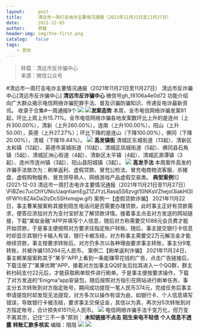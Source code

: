```yaml
---
layout:     post
title:      清远市一周打击电诈主要情况通报（2021年11月21日至11月27日）
date:       2021-12-03
author:     转载
header-img: img/the-first.png
catalog:   false
tags:
    - 其他
---
```


<blockquote><p>转载：清远市反诈骗中心<br>
来源：微信公众号</p></blockquote>

#清远市一周打击电诈主要情况通报（2021年11月21日至11月27日）
清远市反诈骗中心[清远市反诈骗中心]
**清远市反诈骗中心**
微信号gh_f8106a4e0d72
功能介绍向广大群众揭示电信网络诈骗犯罪手法、普及识骗防骗知识、传递反电诈最新资讯。
收录于合集#一周通报9个
![]({{site.baseurl}}/postimg/3CxTSiafadcic5zyXUfbXLUClzlpaoknCpV4bErPg2kuuS97hoJJbNCtFOVZ9X0j5W26HDaregC5kibiaLGl8CPr9A.gif)
![]({{site.baseurl}}/postimg/FIBZec7ucChYUNicUaqntiamEgZ1ZJYzLRasq5S6zvgt10NKsVZhejol3iakHl3ItlFWYc8ZAkDa2lzDc5SHxmqjw.gif)**发案态势**
本周，全市电信网络诈骗发案81起，环比上周上升15.71%。全市电信网络诈骗各地发案数环比上升的是连州（上升300.00%），清新（上升260.00%），连南（上升100.00%），阳山（上升50.00），英德（上升27.27%）；环比下降的是连山（下降100.00%），佛冈（下降20.00%），清城（下降19.44%）。
![]({{site.baseurl}}/postimg/FIBZec7ucChYUNicUaqntiamEgZ1ZJYzLRasq5S6zvgt10NKsVZhejol3iakHl3ItlFWYc8ZAkDa2lzDc5SHxmqjw.gif)
**高发镇街**
清城区东城街道（13起）、清新区太和镇（12起）、英德市英城街道（10起）、清城区凤城街道（5起）、佛冈县石角镇（5起）、清城区洲心街道（4起）、清新区太平镇（4起）、清城区源潭镇（3起）、连州市连州镇（3起）、阳山县阳城镇（3起）。
![]({{site.baseurl}}/postimg/FIBZec7ucChYUNicUaqntiamEgZ1ZJYzLRasq5S6zvgt10NKsVZhejol3iakHl3ItlFWYc8ZAkDa2lzDc5SHxmqjw.gif)
**高发手法**
本周案件高发的诈骗手法依次为：刷单返利、虚假贷款、冒充公检法、冒充电商物流客服、杀猪盘、虚假购物服务、冒充领导熟人、网络游戏产品虚假交易类。
**典型案例**![](2021-12-03
清远市一周打击电诈主要情况通报（2021年11月21日至11月27日）\\FIBZec7ucChYUNicUaqntiamEgZ1ZJYzLRasq5S6zvgt10NKsVZhejol3iakHl3ItlFWYc8ZAkDa2lzDc5SHxmqjw.gif)
案例一【虚假贷款诈骗】
2021年11月22日，事主曹某报案称其接到陌生电话问是否需要办理贷款，此时事主正好有贷款需求，便答应添加对方为支付宝好友了解贷款详情。接着事主点击对方发送的网站链接，下载“某蚁金融”APP并填写个人信息，随后对方称需要交1088元会员费才能开始贷款，于是事主便按照对方要求往指定账户转账。随后，事主提交银行卡信息时却显示其银行卡输入有误，银行卡被冻结，对方称事主需要交2万元解冻金才能继续贷款，事主按要求转账后，对方仍多次以各种理由要求事主转账，事主分9笔转账，共被诈骗135264元人民币。
案例二【刷单返利诈骗】
2021年11月24日，事主赖某报案称其于“某乎”APP上看到一条能赚零花钱的广告，点击广告链接后，下载注册了“某果优聘”APP，接着对方加事主QQ好友后拉其进入一个QQ群，群主称扫码支付22元后，才能获取刷单软件进行刷单。于是事主便按要求操作，下载了对方发送的“Enigma”app安装包，随后按照对方指引在网站进行刷单任务，事主分五次转账到对方指定账号，期间成功提现一笔人民币374元，完成任务后事主申请提现时却发现无法提现，对方多次以操作有误为由，如银行卡、个人信息填写错误，导致银行卡被冻结，要求事主交保证金，其信以为真，再次分5次转账到对方指定账号，合计损失61511元人民币。
![]({{site.baseurl}}/postimg/3CxTSiafadcicSrq1TuCGjeg2XR8pkWTQy35zoTPIMPXzr1WuAj8qB3ZcbcVDsHhONZTzWhicTwzmQkTa4MDFcIyg.png)
电信网络诈骗手法千变万化，但万变不离其宗，记住“三不一多”原则：
**未知链接不点击**
**陌生来电不轻信**
**个人信息不透露**
**转账汇款多核实**
编辑：阻阻
![]({{site.baseurl}}/postimg/SUycX2yckdJ5YVVCpDYl0c5CbMTO3KgBTesbSxe5zKHlm2GQsTWAFTgswCXscN6Y9vuJHFcE77orSK7ClzYOdg.jpeg)
![]({{site.baseurl}}/postimg/3CxTSiafadcic5zyXUfbXLUClzlpaoknCpErldQhhamfG7KH1qHGrr3icT9iaAoE1B4noSO7EewO2k8fys5pMuaoog.gif)
